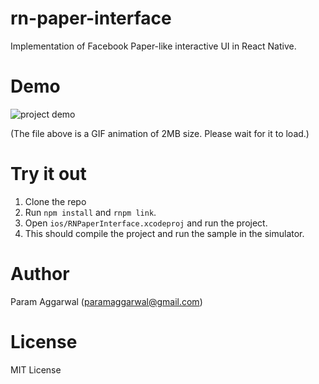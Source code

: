 # rn-paper-interface

Implementation of Facebook Paper-like interactive UI in React Native.

# Demo

![project demo](https://github.com/paramaggarwal/rn-paper-interface/raw/master/static/demo.gif)

(The file above is a GIF animation of 2MB size. Please wait for it to load.)

# Try it out

1. Clone the repo
2. Run `npm install` and `rnpm link`.
3. Open `ios/RNPaperInterface.xcodeproj` and run the project.
4. This should compile the project and run the sample in the simulator.

# Author
Param Aggarwal (paramaggarwal@gmail.com)

# License
MIT License
